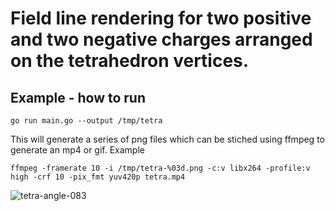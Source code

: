 # Field line rendering for two positive and two negative charges arranged on the tetrahedron vertices.
## Example - how to run
```
go run main.go --output /tmp/tetra
```

This will generate a series of png files which can be stiched using ffmpeg to generate an mp4 or gif.
Example
```
ffmpeg -framerate 10 -i /tmp/tetra-%03d.png -c:v libx264 -profile:v high -crf 10 -pix_fmt yuv420p tetra.mp4
```


![tetra-angle-083](https://github.com/euphoricrhino/jackson-em-notes/assets/107862003/dcd92a50-a00a-436e-acf0-e19bdb1be61f)
